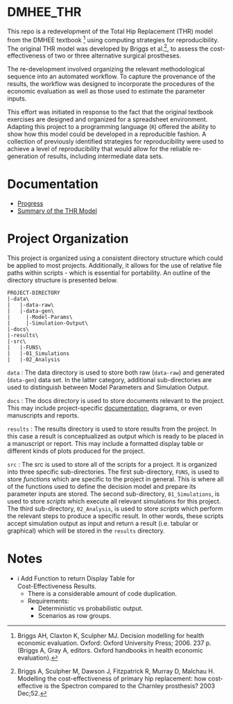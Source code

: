 # DMHEE_THR
This repo is a redevelopment of the Total Hip Replacement (THR) model from the 
DMHEE textbook [^1] using computing strategies for reproducibility. The original 
THR model was developed by Briggs et al.[^2], to assess the cost-effectiveness 
of two or three alternative surgical prostheses. 

The re-development involved organizing the relevant methodological sequence into 
an automated workflow. To capture the provenance of the results, the workflow 
was designed to incorporate the procedures of the economic evaluation as well as 
those used to estimate the parameter inputs. 

This effort was initiated in response to the fact that the original textbook 
exercises are designed and organized for a spreadsheet environment. Adapting 
this project to a programming language (`R`) offered the ability to show how 
this model could be developed in a reproducible fashion. A collection of 
previously identified strategies for reproducibility were used to achieve a 
level of reproducibility that would allow for the reliable re-generation of 
results, including intermediate data sets. 

# Documentation

* [Progress](docs/01_Progress.md)
* [Summary of the THR Model](docs/02_Model-Summary.md)

# Project Organization
This project is organized using a consistent directory structure which could be 
applied to most projects. Additionally, it allows for the use of relative file 
paths within scripts - which is essential for portability. An outline of the 
directory structure is presented below. 

```
PROJECT-DIRECTORY
|-data\
|   |-data-raw\
|   |-data-gen\
|     |-Model-Params\
|     |-Simulation-Output\
|-docs\
|-results\
|-src\
|   |-FUNS\
|   |-01_Simulations
|   |-02_Analysis
```

`data`
  : The data directory is used to store both raw (`data-raw`) and generated 
  (`data-gen`) data set. In the latter category, additional sub-directories are 
  used to distinguish between Model Parameters and Simulation Output. 
  
`docs`
  : The docs directory is used to store documents relevant to the project. This 
  may include project-specific [documentation](#documentation), diagrams, or 
  even manuscripts and reports. 
  
`results`
  : The results directory is used to store results from the project. In this 
  case a result is conceptualized as output which is ready to be placed in a 
  manuscript or report. This may include a formatted display table or different 
  kinds of plots produced for the project. 
  
`src`
  : The src is used to store all of the scripts for a project. It is organized 
  into three specific sub-directories. The first sub-directory, `FUNS`, is used 
  to store *functions* which are specific to the project in general. This is 
  where all of the functions used to define the decision model and prepare its 
  parameter inputs are stored. The second sub-directory, `01_Simulations`, is 
  used to store *scripts* which execute all relevant simulations for this 
  project. The third sub-directory, `02_Analysis`, is used to store *scripts* 
  which perform the relevant steps to produce a specific result. In other words, 
  these scripts accept simulation output as input and return a result (i.e. 
  tabular or graphical) which will be stored in the `results` directory. 

# Notes

  * :information_source: Add Function to return Display Table for  
  Cost-Effectiveness Results. 
    - There is a considerable amount of code duplication. 
    - Requirements: 
      - Deterministic vs probabilistic output. 
      - Scenarios as row groups. 
      

[^1]: Briggs AH, Claxton K, Sculpher MJ. Decision modelling for health economic
evaluation. Oxford: Oxford University Press; 2006. 237 p. (Briggs A, Gray A, 
editors. Oxford handbooks in health economic evaluation). 
[^2]: Briggs A, Sculpher M, Dawson J, Fitzpatrick R, Murray D, Malchau H. 
Modelling the cost-effectiveness of primary hip replacement: how cost-effective 
is the Spectron compared to the Charnley prosthesis? 2003 Dec;52. 